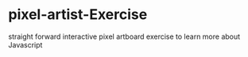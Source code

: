 # pixel-artist-Exercise
straight forward interactive pixel artboard exercise to learn more about Javascript
